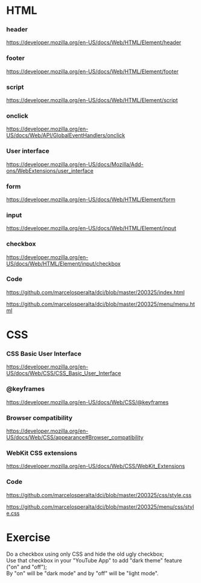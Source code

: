 # HTML

### header

https://developer.mozilla.org/en-US/docs/Web/HTML/Element/header

### footer

https://developer.mozilla.org/en-US/docs/Web/HTML/Element/footer

### script

https://developer.mozilla.org/en-US/docs/Web/HTML/Element/script

### onclick

https://developer.mozilla.org/en-US/docs/Web/API/GlobalEventHandlers/onclick

### User interface

https://developer.mozilla.org/en-US/docs/Mozilla/Add-ons/WebExtensions/user_interface

### form

https://developer.mozilla.org/en-US/docs/Web/HTML/Element/form

### input

https://developer.mozilla.org/en-US/docs/Web/HTML/Element/input

### checkbox

https://developer.mozilla.org/en-US/docs/Web/HTML/Element/input/checkbox

### Code

https://github.com/marcelosperalta/dci/blob/master/200325/index.html

https://github.com/marcelosperalta/dci/blob/master/200325/menu/menu.html

# CSS

### CSS Basic User Interface

https://developer.mozilla.org/en-US/docs/Web/CSS/CSS_Basic_User_Interface

### @keyframes

https://developer.mozilla.org/en-US/docs/Web/CSS/@keyframes

### Browser compatibility

https://developer.mozilla.org/en-US/docs/Web/CSS/appearance#Browser_compatibility

### WebKit CSS extensions

https://developer.mozilla.org/en-US/docs/Web/CSS/WebKit_Extensions

### Code

https://github.com/marcelosperalta/dci/blob/master/200325/css/style.css

https://github.com/marcelosperalta/dci/blob/master/200325/menu/css/style.css

# Exercise

Do a checkbox using only CSS and hide the old ugly checkbox;  
Use that checkbox in your "YouTube App" to add "dark theme" feature ("on" and "off");  
By "on" will be "dark mode" and by "off" will be "light mode".